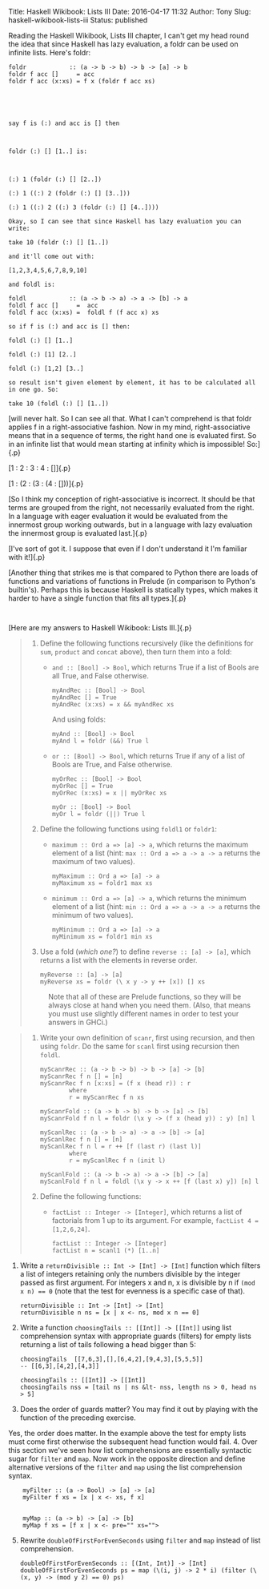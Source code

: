 Title: Haskell Wikibook: Lists III
Date: 2016-04-17 11:32
Author: Tony
Slug: haskell-wikibook-lists-iii
Status: published

Reading the Haskell Wikibook, Lists III chapter, I can't get my head round the idea that since Haskell has lazy evaluation, a foldr can be used on infinite lists. Here's foldr:  
  

    foldr            :: (a -> b -> b) -> b -> [a] -> b
    foldr f acc []     = acc
    foldr f acc (x:xs) = f x (foldr f acc xs)

     

     

    say f is (:) and acc is [] then

     

    foldr (:) [] [1..] is:

     

    (:) 1 (foldr (:) [] [2..])

    (:) 1 ((:) 2 (foldr (:) [] [3..])) 

    (:) 1 ((:) 2 ((:) 3 (foldr (:) [] [4..])))

    Okay, so I can see that since Haskell has lazy evaluation you can write:

    take 10 (foldr (:) [] [1..])

    and it'll come out with:

    [1,2,3,4,5,6,7,8,9,10]

    and foldl is:

    foldl            :: (a -> b -> a) -> a -> [b] -> a
    foldl f acc []     =  acc
    foldl f acc (x:xs) =  foldl f (f acc x) xs

    so if f is (:) and acc is [] then:

    foldl (:) [] [1..]

    foldl (:) [1] [2..]

    foldl (:) [1,2] [3..] 

    so result isn't given element by element, it has to be calculated all in one go. So:

    take 10 (foldl (:) [] [1..])

[will never halt. So I can see all that. What I can't comprehend is that foldr applies f in a right-associative fashion. Now in my mind, right-associative means that in a sequence of terms, the right hand one is evaluated first. So in an infinite list that would mean starting at infinity which is impossible! So:]{.p}  
  
[1 : 2 : 3 : 4 : \[\]]{.p}  
  
[1 : (2 : (3 : (4 : \[\]))]{.p}  
  
[So I think my conception of right-associative is incorrect. It should be that terms are grouped from the right, not necessarily evaluated from the right. In a language with eager evaluation it would be evaluated from the innermost group working outwards, but in a language with lazy evaluation the innermost group is evaluated last.]{.p}  
  
[I've sort of got it. I suppose that even if I don't understand it I'm familiar with it!]{.p}  
  
[Another thing that strikes me is that compared to Python there are loads of functions and variations of functions in Prelude (in comparison to Python's builtin's). Perhaps this is because Haskell is statically types, which makes it harder to have a single function that fits all types.]{.p}  

     

[Here are my answers to Haskell Wikibook: Lists III.]{.p}  

> 1.  Define the following functions recursively (like the definitions for `sum`, `product` and `concat` above), then turn them into a fold:
>     -   `and :: [Bool] -> Bool`, which returns True if a list of Bools are all True, and False otherwise.  
>           
>
>             myAndRec :: [Bool] -> Bool
>             myAndRec [] = True
>             myAndRec (x:xs) = x && myAndRec xs
>
>         And using folds:  
>
>             myAnd :: [Bool] -> Bool
>             myAnd l = foldr (&&) True l
>
>     -   `or :: [Bool] -> Bool`, which returns True if any of a list of Bools are True, and False otherwise.  
>           
>
>             myOrRec :: [Bool] -> Bool
>             myOrRec [] = True
>             myOrRec (x:xs) = x || myOrRec xs
>
>             myOr :: [Bool] -> Bool
>             myOr l = foldr (||) True l
>
>           
>
> 2.  Define the following functions using `foldl1` or `foldr1`:
>     -   `maximum :: Ord a => [a] -> a`, which returns the maximum element of a list (hint: `max :: Ord a => a -> a -> a` returns the maximum of two values).  
>           
>
>             myMaximum :: Ord a => [a] -> a
>             myMaximum xs = foldr1 max xs
>
>           
>
>     -   `minimum :: Ord a => [a] -> a`, which returns the minimum element of a list (hint: `min :: Ord a => a -> a -> a` returns the minimum of two values).  
>           
>
>             myMinimum :: Ord a => [a] -> a
>             myMinimum xs = foldr1 min xs
>
>           
>
> 3.  Use a fold (*which one?*) to define `reverse :: [a] -> [a]`, which returns a list with the elements in reverse order.  
>       
>
>         myReverse :: [a] -> [a]
>         myReverse xs = foldr (\ x y -> y ++ [x]) [] xs
>
> <dl>
> <dd>
> Note that all of these are Prelude functions, so they will be always close at hand when you need them. (Also, that means you must use slightly different names in order to test your answers in GHCi.)
>
> </dd>
> </dl>

  

> 1.  Write your own definition of `scanr`, first using recursion, and then using `foldr`. Do the same for `scanl` first using recursion then `foldl`.  
>       
>
>         myScanrRec :: (a -> b -> b) -> b -> [a] -> [b]
>         myScanrRec f n [] = [n]
>         myScanrRec f n [x:xs] = (f x (head r)) : r
>                 where
>                 r = myScanrRec f n xs
>
>         myScanrFold :: (a -> b -> b) -> b -> [a] -> [b]
>         myScanrFold f n l = foldr (\x y -> (f x (head y)) : y) [n] l
>
>         myScanlRec :: (a -> b -> a) -> a -> [b] -> [a]
>         myScanlRec f n [] = [n]
>         myScanlRec f n l = r ++ [f (last r) (last l)] 
>                 where
>                 r = myScanlRec f n (init l)
>
>         myScanlFold :: (a -> b -> a) -> a -> [b] -> [a] 
>         myScanlFold f n l = foldl (\x y -> x ++ [f (last x) y]) [n] l
>
>       
>
> 2.  Define the following functions:
>     -   `factList :: Integer -> [Integer]`, which returns a list of factorials from 1 up to its argument. For example, `factList 4 = [1,2,6,24]`.  
>           
>
>             factList :: Integer -> [Integer]
>             factList n = scanl1 (*) [1..n]                 
>
  

1.  Write a `returnDivisible :: Int -> [Int] -> [Int]` function which filters a list of integers retaining only the numbers divisible by the integer passed as first argument. For integers x and n, x is divisible by n if `(mod x n) == 0` (note that the test for evenness is a specific case of that).  
     

        returnDivisible :: Int -> [Int] -> [Int] 
        returnDivisible n ns = [x | x <- ns, mod x n == 0]

      

2.  Write a function `choosingTails :: [[Int]] -> [[Int]]` using list comprehension syntax with appropriate guards (filters) for empty lists returning a list of tails following a head bigger than 5:

    <div class="mw-highlight mw-content-ltr" dir="ltr">

        choosingTails  [[7,6,3],[],[6,4,2],[9,4,3],[5,5,5]]
        -- [[6,3],[4,2],[4,3]]

    </div>

      

        choosingTails :: [[Int]] -> [[Int]]
        choosingTails nss = [tail ns | ns &lt- nss, length ns > 0, head ns > 5]

      

3.  Does the order of guards matter? You may find it out by playing with the function of the preceding exercise.  
     
   Yes, the order does matter. In the example above the test for empty lists must come first otherwise the subsequent head function would fail.
4.  Over this section we've seen how list comprehensions are essentially syntactic sugar for `filter` and `map`. Now work in the opposite direction and define alternative versions of the `filter` and `map` using the list comprehension syntax.  
     

        myFilter :: (a -> Bool) -> [a] -> [a]
        myFilter f xs = [x | x <- xs, f x]


        myMap :: (a -> b) -> [a] -> [b]
        myMap f xs = [f x | x <- pre="" xs="">

      

5.  Rewrite `doubleOfFirstForEvenSeconds` using `filter` and `map` instead of list comprehension.  
     

        doubleOfFirstForEvenSeconds :: [(Int, Int)] -> [Int]
        doubleOfFirstForEvenSeconds ps = map (\(i, j) -> 2 * i) (filter (\(x, y) -> (mod y 2) == 0) ps)

</p>


